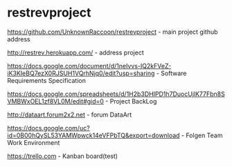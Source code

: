 # restrevproject
https://github.com/UnknownRaccoon/restrevproject - main project github address

http://restrev.herokuapp.com/ - address project 

https://docs.google.com/document/d/1neIvvs-IQ2kFVeZ-iK3KIeBQ7ezX0RJSUH1VQrhNjq0/edit?usp=sharing  - Software Requirements Specification

https://docs.google.com/spreadsheets/d/1H2b3DHIPD1h7DuocUjlK77Fbn8SVMBWxOEL1zf8VL0M/edit#gid=0 - Project BackLog

http://dataart.forum2x2.net - forum DataArt

https://docs.google.com/uc?id=0B00hQySL53YAMWpwck14eVFPbTQ&export=download -  Folgen Team Work Environment

https://trello.com - Kanban board(test)

